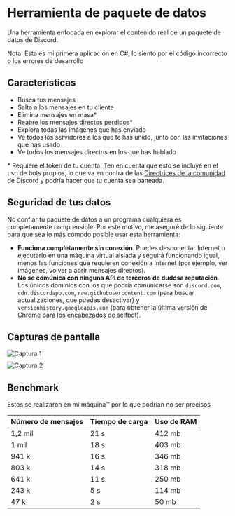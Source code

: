 # Herramienta de paquete de datos
Una herramienta enfocada en explorar el contenido real de un paquete de datos de Discord.

Nota: Esta es mi primera aplicación en C#, lo siento por el código incorrecto o los errores de desarrollo

## Características
- Busca tus mensajes
- Salta a los mensajes en tu cliente
- Elimina mensajes en masa*
- Reabre los mensajes directos perdidos*
- Explora todas las imágenes que has enviado
- Ve todos los servidores a los que te has unido, junto con las invitaciones que has usado
- Ve todos los mensajes directos en los que has hablado

\* Requiere el token de tu cuenta. Ten en cuenta que esto se incluye en el uso de bots propios, lo que va en contra de las [Directrices de la comunidad](https://discord.com/guidelines#:~:text=Do%20not%20use%20self%2Dbots%20or%20user%2Dbots) de Discord y podría hacer que tu cuenta sea baneada.

## Seguridad de tus datos
No confiar tu paquete de datos a un programa cualquiera es completamente comprensible. Por este motivo, me aseguré de lo siguiente para que sea lo más cómodo posible usar esta herramienta:
- **Funciona completamente sin conexión**. Puedes desconectar Internet o ejecutarlo en una máquina virtual aislada y seguirá funcionando igual, menos las funciones que requieren conexión a Internet (por ejemplo, ver imágenes, volver a abrir mensajes directos).
- **No se comunica con ninguna API de terceros de dudosa reputación**. Los únicos dominios con los que podría comunicarse son `discord.com`, `cdn.discordapp.com`, `raw.githubusercontent.com` (para buscar actualizaciones, que puedes desactivar) y `versionhistory.googleapis.com` (para obtener la última versión de Chrome para los encabezados de selfbot).

<h2>Capturas de pantalla</h2>

<img src="https://i.ibb.co/9mzFBXfc/Captura-de-pantalla-2025-02-23-145308.png" alt="Captura 1" style="max-width:100%; height:auto; display:block; margin-bottom:10px;">

<img src="https://i.ibb.co/r2cNBjmy/Captura-de-pantalla-2025-02-23-145302.png" alt="Captura 2" style="max-width:100%; height:auto; display:block;">

## Benchmark
Estos se realizaron en mi máquina:tm: por lo que podrían no ser precisos

| Número de mensajes | Tiempo de carga | Uso de RAM |
|---------------|------------|-----------|
| 1,2 mil | 21 s | 412 mb |
| 1 mil | 18 s | 403 mb |
| 941 k | 16 s | 346 mb |
| 803 k | 14 s | 318 mb |
| 641 k | 11 s | 250 mb |
| 243 k | 5 s | 114 mb |
| 47 k | 2 s | 50 mb |
